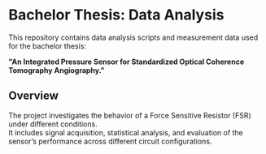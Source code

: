 # Bachelor Thesis: Data Analysis

This repository contains data analysis scripts and measurement data used for the bachelor thesis:

**"An Integrated Pressure Sensor for Standardized Optical Coherence Tomography Angiography."**

## Overview

The project investigates the behavior of a Force Sensitive Resistor (FSR) under different conditions.  
It includes signal acquisition, statistical analysis, and evaluation of the sensor’s performance across different circuit configurations.
